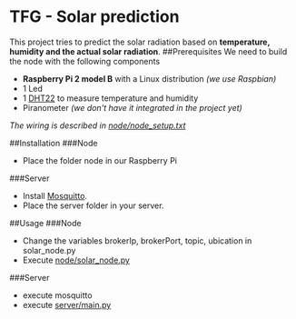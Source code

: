 # TFG - Solar prediction
This project tries to predict the solar radiation based on **temperature, humidity and the actual solar radiation**.
##Prerequisites
We need to build the node with the following components
- **Raspberry Pi 2 model B** with a Linux distribution *(we use Raspbian)*
- 1 Led
- 1 [DHT22](https://www.sparkfun.com/datasheets/Sensors/Temperature/DHT22.pdf) to measure temperature and humidity
- Piranometer *(we don't have it integrated in the project yet)*

*The wiring is described in [node/node_setup.txt](node/node_setup.txt)*

##Installation
###Node
- Place the folder node in our Raspberry Pi

###Server
- Install [Mosquitto](https://mosquitto.org/).
- Place the server folder in your server.

##Usage
###Node
- Change the variables brokerIp, brokerPort, topic, ubication in solar_node.py
- Execute [node/solar_node.py](node/solar_node.py)

###Server
- execute mosquitto
- execute [server/main.py](server/main.py)

